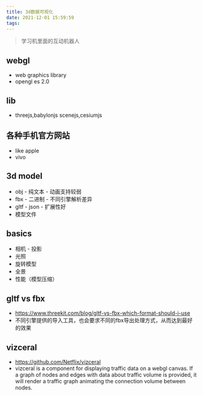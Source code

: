 ```yaml
---
title: 3d数据可视化
date: 2021-12-01 15:59:59
tags:
---
```

> 学习机里面的互动机器人

## webgl
- web graphics library
- opengl es 2.0

## lib
- threejs,babylonjs scenejs,cesiumjs

## 各种手机官方网站
- like apple
- vivo

## 3d model
- obj - 纯文本 - 动画支持较弱
- fbx - 二进制 - 不同引擎解析差异
- gltf - json - 扩展性好
- 模型文件


## basics
- 相机 - 投影
- 光照
- 旋转模型
- 全景
- 性能（模型压缩）

## gltf vs fbx
- https://www.threekit.com/blog/gltf-vs-fbx-which-format-should-i-use
- 不同引擎提供的导入工具，也会要求不同的fbx导出处理方式，从而达到最好的效果


## vizceral
- https://github.com/Netflix/vizceral
- vizceral is a component for displaying traffic data on a webgl canvas. If a graph of nodes and edges with data about traffic volume is provided, it will render a traffic graph animating the connection volume between nodes.